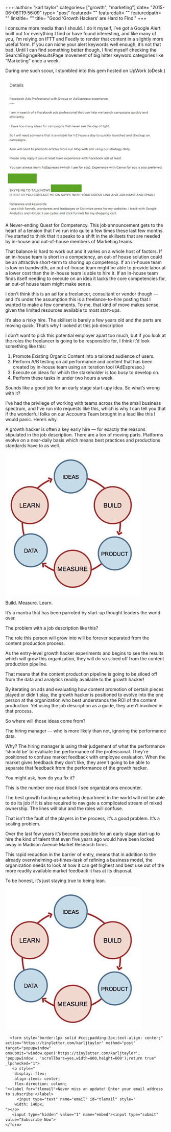 +++
author= "karl taylor"
categories= ["growth", "marketing"]
date= "2015-06-08T19:56:09"
type= "post"
featured= ""
featuredalt= ""
featuredpath= ""
linktitle= ""
title= "Good ‘Growth Hackers’ are Hard to Find."
+++

I consume more media than I should. I do it myself, I’ve got a Google Alert built out for everything I find or have found interesting, and like many of you, I’m relying on IFTT and Feedly to render that content in a slightly more useful form. If you can niche your alert keywords well enough, it’s not that bad. Until I can find something better though, I find myself checking the SearchEngingeResultsPage movement of big hitter keyword categories like “Marketing” once a week.

 During one such scour, I stumbled into this gem hosted on UpWork (oDesk.)

  ![](https://raw.githubusercontent.com/karljtaylor/kjt/blog/content/assets/558bb-1o3hmlahdmrq6r0c7losohq.jpeg)

 A Never-ending Quest for Competency.  This job announcement gets to the heart of a tension that I've run into quite a few times these last few months. I’ve started to think that it speaks to a shift in the skillsets that are needed by in-house and out-of-house members of Marketing teams.

 That balance is hard to work out and it varies on a whole host of factors. If an in-house team is short in a competency, an out-of house solution could be an attractive short-term to shoring up competency. If an in-house team is low on bandwidth, an out-of-house team might be able to provide labor at a lower cost than the in-house team is able to hire it. If an in-house team finds itself needing to execute on an idea it lacks the core competencies for, an out-of house team might make sense.

 I don't think this is an ad for a freelancer, consultant or vendor though — and it’s under the assumption this is a freelance-to-hire posting that I wanted to make a few comments. To me, that kind of move makes sense, given the limited resources available to most start-ups.

 It’s also a risky hire. The skillset is barely a few years old and the parts are moving quick. That’s why I looked at this job description

 I don't want to pick this potential employer apart too much, but if you look at the roles the freelancer is going to be responsible for, I think it’d look something like this:

  1. Promote Existing Organic Content into a tailored audience of users.
 2. Perform A/B testing on ad performance and content that has been created by in-house team using an iteration tool (AdEspresso.)
 3. Execute on ideas for which the stakeholder is too busy to develop on.
 4. Perform these tasks in under two hours a week.

  Sounds like a good job for an early stage start-upy idea. So what’s wrong with it?

  I've had the privilege of working with teams across the the small business spectrum, and I've run into requests like this, which is why I can tell you that if the wonderful folks on our Accounts Team brought in a lead like this I would panic. Here’s why.

 A growth hacker is often a key early hire — for exactly the reasons stipulated in the job description. There are a ton of moving parts. Platforms evolve on a near-daily basis which means best practices and productions standards have to as well.

  ![](https://raw.githubusercontent.com/karljtaylor/kjt/blog/content/assets/92135-1xmtkmqb_icbgcd6zooux8a.jpeg)  


 Build. Measure. Learn.

 It’s a mantra that has been parroted by start-up thought leaders the world over.

 The problem with a job description like this?

 The role this person will grow into will be forever separated from the content production process.

  As the entry-level growth hacker experiments and begins to see the results which will grow this organization, they will do so siloed off from the content production pipeline.

 That means that the content production pipeline is going to be siloed off from the data and analytics readily available to the growth hacker!

 By iterating on ads and evaluating how content promotion of certain pieces played or didn't play, the growth hacker is positioned to evolve into the one person at the organization who best understands the ROI of the content production. Yet using the job description as a guide, they aren’t involved in that process.

 So where will those ideas come from?

 The hiring manager — who is more likely than not, ignoring the performance data.

 Why? The hiring manager is using their judgement of what the performance ‘should be’ to evaluate the performance of the professional. They're positioned to confuse market feedback with employee evaluation. When the market gives feedback they don’t like, they aren't going to be able to separate that feedback from the performance of the growth hacker.

 You might ask, how do you fix it?

  This is the number one road block I see organizations encounter.

 The best growth hacking marketing department in the world will not be able to do its job if it is also required to navigate a complicated stream of mixed ownership. The lines will blur and the roles will confuse.

 That isn't the fault of the players in the process, it’s a good problem. It’s a scaling problem.

 Over the last few years it’s become possible for an early stage start-up to hire the kind of talent that even five years ago would have been locked away in Madison Avenue Market Research firms.

 This rapid reduction in the barrier of entry, means that in addition to the already overwhelming-at-times-task of refining a business model, the organization needs to look at how it can get highest and best use out of the more readily available market feedback it has at its disposal.

 To be honest, it’s just staying true to being lean.

  ![](https://raw.githubusercontent.com/karljtaylor/kjt/blog/content/assets/92135-1xmtkmqb_icbgcd6zooux8a.jpeg)  


      <form style="border:1px solid #ccc;padding:3px;text-align: center;" action="https://tinyletter.com/karljtaylor" method="post" target="popupwindow" onsubmit="window.open('https://tinyletter.com/karljtaylor', 'popupwindow', 'scrollbars=yes,width=800,height=600');return true" _lpchecked="1">
       <p style="
        display: flex;
        align-items: center;
        flex-direction: column;
    "><label for="tlemail">Never miss an update! Enter your email address to subscribe!</label>
         <input type="text" name="email" id="tlemail" style="
        width: 140px;
    "></p>
       <input type="hidden" value="1" name="embed"><input type="submit" value="Subscribe Now">
    </form>
